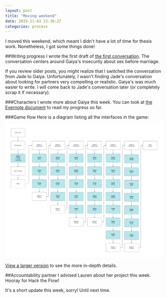```yaml
---
layout: post
title: "Moving weekend"
date: 2015-11-03 23:36:27
categories: process
---
```


I moved this weekend, which meant I didn't have a lot of time for thesis work. Nonetheless, I got some things done!

##Writing progress
I wrote the first draft of [the first conversation](https://docs.google.com/spreadsheets/d/1iH2yS2HZLeinXCdf6s0XlyRmu4BVs2AeYSGTy5FJ4Ek/edit?usp=sharing). The conversation centers around Gaiya's insecurity about sex before marriage.

If you review older posts, you might realize that I switched the conversation from Jade to Gaiya. Unfortunately, I wasn't finding Jade's conversation about looking for partners very compelling or realistic. Gaiya's was much easier to write. I will come back to Jade's conversation later (or completely scrap it if necessary).

###Characters
I wrote more about Gaiya this week. You can look at [the Evernote document](https://www.evernote.com/l/AARD89YHqK1HA5WJ36ZfY4cNwBsrbkakeQg) to read my progress so far.

###Game flow
Here is a diagram listing all the interfaces in the game:

![](/assets/img/posts/2015-11-03/game-progress_small.png)

[View a larger version](/assets/img/posts/2015-11-03/game-progress.png) to see the more in-depth details.

##Accountability partner
I advised Lauren about her project this week. Hooray for Hack the Flow!

It's a short update this week, sorry! Until next time.